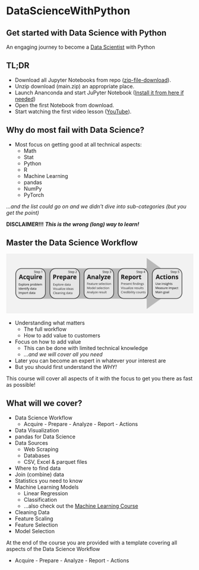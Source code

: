 # DataScienceWithPython

## Get started with Data Science with Python
An engaging journey to become a [Data Scientist](https://www.learnpythonwithrune.org/data-science-2/) with Python

## TL;DR
- Download all Jupyter Notebooks from repo ([zip-file-download](https://github.com/LearnPythonWithRune/DataScienceWithPython/archive/refs/heads/main.zip)).
- Unzip download (main.zip) an appropriate place.
- Launch Ananconda and start JuPyter Notebook ([Install it from here if needed](https://www.anaconda.com/products/individual))
- Open the first Notebook from download.
- Start watching the first video lesson ([YouTube](https://localhost)).

## Why do most fail with Data Science?
- Most focus on getting good at all technical aspects:
  - Math
  - Stat
  - Python
  - R
  - Machine Learning
  - pandas
  - NumPy
  - PyTorch

*...and the list could go on and we didn't dive into sub-categories (but you get the point)*

**DISCLAIMER!!!** ***This is the wrong (long) way to learn!***

## Master the Data Science Workflow
![Data Science Workflow](img/ds-workflow.png)
- Understanding what matters
  - The full workflow
  - How to add value to customers
- Focus on how to add value
  - This can be done with limited technical knowledge
  - *...and we will cover all you need*
- Later you can become an expert in whatever your interest are
- But you should first understand the *WHY!*

This course will cover all aspects of it with the focus to get you there as fast as possible!

## What will we cover?
- Data Science Workflow
  - Acquire - Prepare - Analyze - Report - Actions
- Data Visualization
- pandas for Data Science
- Data Sources
  - Web Scraping
  - Databases
  - CSV, Excel & parquet files
- Where to find data
- Join (combine) data
- Statistics you need to know
- Machine Learning Models
  - Linear Regression
  - Classification
  - ...also check out the [Machine Learning Course](https://www.learnpythonwithrune.org/machine-learning/)
- Cleaning Data
- Feature Scaling
- Feature Selection
- Model Selection

At the end of the course you are provided with a template covering all aspects of the Data Science Workflow
- Acquire - Prepare - Analyze - Report - Actions
